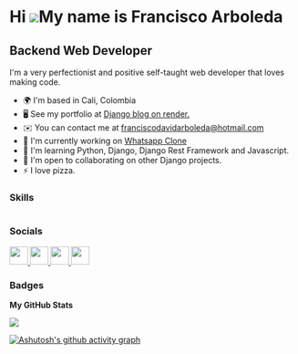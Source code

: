 Hi ![](https://user-images.githubusercontent.com/18350557/176309783-0785949b-9127-417c-8b55-ab5a4333674e.gif)My name is Francisco Arboleda
==========================================================================================================================================

Backend Web Developer
---------------------

I'm a very perfectionist and positive self-taught web developer that loves making code.

* 🌍  I'm based in Cali, Colombia
* 🖥️  See my portfolio at [Django blog on render.](http://simple-blog-q83h.onrender.com)
* ✉️  You can contact me at [franciscodavidarboleda@hotmail.com](mailto:franciscodavidarboleda@hotmail.com)
* 🚀  I'm currently working on [Whatsapp Clone](https://github.com/franchsli/whatsapp_clone_django)
* 🧠  I'm learning Python, Django, Django Rest Framework and Javascript.
* 🤝  I'm open to collaborating on other Django projects.
* ⚡  I love pizza.

### Skills

<p align="left">
<img src="https://skillicons.dev/icons?i=git,python,js,html,css,bootstrap,postgresql,django,htmx" alt="">
</p>

### Socials

<p align="left"> <a href="https://discord.com/users/377975476628750337" target="_blank" rel="noreferrer">
        <picture>
            <source media="(prefers-color-scheme: dark)" 
            srcset="https://raw.githubusercontent.com/danielcranney/readme-generator/main/public/icons/socials/discord.svg" />
            <source media="(prefers-color-scheme: light)"
                srcset="https://raw.githubusercontent.com/danielcranney/readme-generator/main/public/icons/socials/discord.svg" />
            <img src="https://raw.githubusercontent.com/danielcranney/readme-generator/main/public/icons/socials/discord.svg"
                width="32" height="32" />
        </picture>
    </a> <a href="https://www.github.com/franchsli" target="_blank" rel="noreferrer">
        <picture>
            <source media="(prefers-color-scheme: dark)"
                srcset="https://raw.githubusercontent.com/danielcranney/readme-generator/main/public/icons/socials/github-dark.svg" />
            <source media="(prefers-color-scheme: light)"
                srcset="https://raw.githubusercontent.com/danielcranney/readme-generator/main/public/icons/socials/github.svg" />
            <img src="https://raw.githubusercontent.com/danielcranney/readme-generator/main/public/icons/socials/github.svg"
                width="32" height="32" />
        </picture>
    </a> <a href="http://www.instagram.com/franchslimon?igsh=OGY3MTU3OGY1Mw==" target="_blank" rel="noreferrer">
        <picture>
            <source media="(prefers-color-scheme: dark)" 
            srcset="https://raw.githubusercontent.com/danielcranney/readme-generator/main/public/icons/socials/instagram.svg" />
            <source media="(prefers-color-scheme: light)"
                srcset="https://raw.githubusercontent.com/danielcranney/readme-generator/main/public/icons/socials/instagram.svg" />
            <img src="https://raw.githubusercontent.com/danielcranney/readme-generator/main/public/icons/socials/instagram.svg"
                width="32" height="32" />
        </picture>
    </a> <a href="https://www.linkedin.com/in/francisco-arboleda-8b5057283" target="_blank" rel="noreferrer">
        <picture>
            <source media="(prefers-color-scheme: dark)"
                srcset="https://raw.githubusercontent.com/danielcranney/readme-generator/main/public/icons/socials/linkedin-dark.svg" />
            <source media="(prefers-color-scheme: light)"
                srcset="https://raw.githubusercontent.com/danielcranney/readme-generator/main/public/icons/socials/linkedin.svg" />
            <img src="https://raw.githubusercontent.com/danielcranney/readme-generator/main/public/icons/socials/linkedin.svg"
                width="32" height="32" />
        </picture>
    </a></p>

### Badges

<b>My GitHub Stats</b>


<a href="http://www.github.com/franchsli"><img src="https://github-readme-streak-stats.herokuapp.com/?user=franchsli&stroke=ffffff&background=22272e&ring=22c55e&fire=22c55e&currStreakNum=ffffff&currStreakLabel=22c55e&sideNums=ffffff&sideLabels=ffffff&dates=ffffff&hide_border=true" /></a>


[![Ashutosh's github activity graph](https://github-readme-activity-graph.vercel.app/graph?username=franchsli&bg_color=2d2d34&color=ffffff&line=00ebc4&point=11d48a&area=true&hide_border=true)](https://github.com/ashutosh00710/github-readme-activity-graph)
